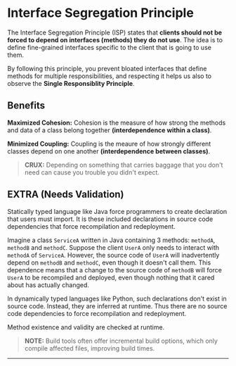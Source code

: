 # Interface Segregation Principle

The Interface Segregation Principle (ISP) states that **clients should not be forced to depend on interfaces (methods) they do not use**. The idea is to define fine-grained interfaces specific to the client that is going to use them.

By following this principle, you prevent bloated interfaces that define methods for multiple responsibilities, and respecting it helps us also to observe the **Single Responsiblity Principle**.

## Benefits

**Maximized Cohesion:** Cohesion is the measure of how strong the methods and data of a class belong together **(interdependence within a class)**.

**Minimized Coupling:** Coupling is the meaure of how strongly different classes depend on one another **(interdependence between classes)**.

> **CRUX:** Depending on something that carries baggage that you don't need can cause you trouble you didn't expect.

## EXTRA (Needs Validation)

Statically typed language like Java force programmers to create declaration that users must import. It is these included declarations in source code dependencies that force recompilation and redeployment.

Imagine a class `ServiceA` written in Java containing 3 methods: `methodA`, `methodB` and `methodC`. Suppose the client `UserA` only needs to interact with `methodA` of `ServiceA`. However, the source code of `UserA` will inadvertently depend on `methodB` and `methodC`, even though it doesn't call them. This dependence means that a change to the source code of `methodB` will force `UserA` to be recompiled and deployed, even though nothing that it cared about has actually changed.

In dynamically typed languages like Python, such declarations don't exist in source code. Instead, they are inferred at runtime. Thus there are no source code dependencies to force recompilation and redeployment.

Method existence and validity are checked at runtime.

> **NOTE:** Build tools often offer incremental build options, which only compile affected files, improving build times.

---
